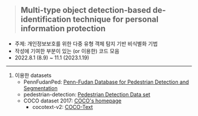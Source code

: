 > ## Multi-type object detection-based de-identification technique for personal information protection

- 주제: 개인정보보호를 위한 다중 유형 객체 탐지 기반 비식별화 기법
- 작성에 기여한 부분이 있는 (or 이용한) 코드 모음
- 2022.8.1 (8.9) ~ 11.1 (2023.1.19)

---

1. 이용한 datasets
   - PennFudanPed: [Penn-Fudan Database for Pedestrian Detection and Segmentation](https://www.cis.upenn.edu/~jshi/ped_html/)
   - pedestrian-detection: [Pedestrian Detection Data set](https://www.kaggle.com/datasets/karthika95/pedestrian-detection)
   - COCO dataset 2017: [COCO's homepage](https://cocodataset.org/)
     - cocotext-v2: [COCO-Text](https://bgshih.github.io/cocotext/)
